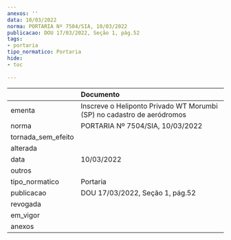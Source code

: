 ```yaml
---
anexos: ''
data: 10/03/2022
norma: PORTARIA Nº 7504/SIA, 10/03/2022
publicacao: DOU 17/03/2022, Seção 1, pág.52
tags:
- portaria
tipo_normatico: Portaria
hide: 
- toc 
 
---
```


|                    | Documento                                                              |
|:-------------------|:-----------------------------------------------------------------------|
| ementa             | Inscreve o Heliponto Privado WT Morumbi (SP) no cadastro de aeródromos |
| norma              | PORTARIA Nº 7504/SIA, 10/03/2022                                       |
| tornada_sem_efeito |                                                                        |
| alterada           |                                                                        |
| data               | 10/03/2022                                                             |
| outros             |                                                                        |
| tipo_normatico     | Portaria                                                               |
| publicacao         | DOU 17/03/2022, Seção 1, pág.52                                        |
| revogada           |                                                                        |
| em_vigor           |                                                                        |
| anexos             |                                                                        |